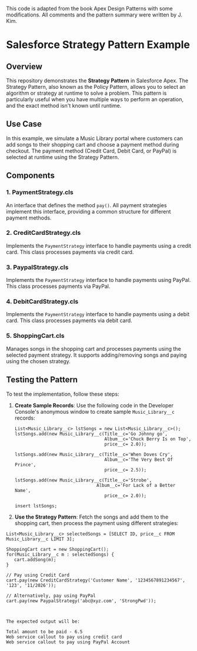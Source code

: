 This code is adapted from the book Apex Design Patterns with some modifications. All comments and the pattern summary were written by J. Kim.

# Salesforce Strategy Pattern Example

## Overview

This repository demonstrates the **Strategy Pattern** in Salesforce Apex. The Strategy Pattern, also known as the Policy Pattern, allows you to select an algorithm or strategy at runtime to solve a problem. This pattern is particularly useful when you have multiple ways to perform an operation, and the exact method isn't known until runtime.

## Use Case

In this example, we simulate a Music Library portal where customers can add songs to their shopping cart and choose a payment method during checkout. The payment method (Credit Card, Debit Card, or PayPal) is selected at runtime using the Strategy Pattern.

## Components

### 1. **PaymentStrategy.cls**
An interface that defines the method `pay()`. All payment strategies implement this interface, providing a common structure for different payment methods.

### 2. **CreditCardStrategy.cls**
Implements the `PaymentStrategy` interface to handle payments using a credit card. This class processes payments via credit card.

### 3. **PaypalStrategy.cls**
Implements the `PaymentStrategy` interface to handle payments using PayPal. This class processes payments via PayPal.

### 4. **DebitCardStrategy.cls**
Implements the `PaymentStrategy` interface to handle payments using a debit card. This class processes payments via debit card.

### 5. **ShoppingCart.cls**
Manages songs in the shopping cart and processes payments using the selected payment strategy. It supports adding/removing songs and paying using the chosen strategy.

## Testing the Pattern

To test the implementation, follow these steps:

1. **Create Sample Records**: Use the following code in the Developer Console's anonymous window to create sample `Music_Library__c` records:

   ```apex
   List<Music_Library__c> lstSongs = new List<Music_Library__c>(); 
   lstSongs.add(new Music_Library__c(Title__c='Go Johnny go',  
                                     Album__c='Chuck Berry Is on Top',  
                                     price__c= 2.0)); 

   lstSongs.add(new Music_Library__c(Title__c='When Doves Cry',  
                                     Album__c='The Very Best Of Prince',  
                                     price__c= 2.5)); 

   lstSongs.add(new Music_Library__c(Title__c='Strobe',  
                                  Album__c='For Lack of a Better Name',  
                                     price__c= 2.0)); 

   insert lstSongs;

2. **Use the Strategy Pattern**: Fetch the songs and add them to the shopping cart, then process the payment using different strategies:

```apex
List<Music_Library__c> selectedSongs = [SELECT ID, price__c FROM Music_Library__c LIMIT 3]; 

ShoppingCart cart = new ShoppingCart(); 
for(Music_Library__c m : selectedSongs) { 
   cart.addSong(m); 
} 

// Pay using Credit Card
cart.pay(new CreditCardStrategy('Customer Name', '1234567891234567', '123', '11/2026'));

// Alternatively, pay using PayPal
cart.pay(new PaypalStrategy('abc@xyz.com', 'StrongPwd'));



The expected output will be:

Total amount to be paid - 6.5
Web service callout to pay using credit card
Web service callout to pay using PayPal Account
